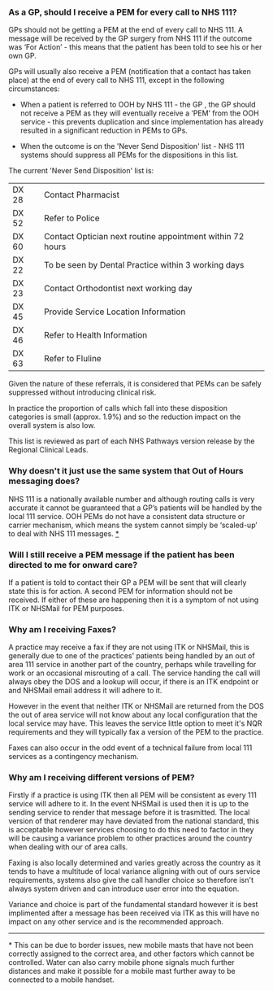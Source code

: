 ### As a GP, should I receive a PEM for every call to NHS 111?

GPs should not be getting a PEM at the end of every call to NHS 111. A message will be received by the GP surgery from NHS 111 if the outcome was ‘For Action’ - this means that the patient has been told to see his or her own GP.

GPs will usually also receive a PEM (notification that a contact has taken place) at the end of every call to NHS 111, except in the following circumstances:

* When a patient is referred to OOH by NHS 111 - the GP , the GP should not receive a PEM as they will eventually receive a ‘PEM’ from the OOH service - this prevents duplication and since implementation has already resulted in a significant reduction in PEMs to GPs.

* When the outcome is on the 'Never Send Disposition' list - NHS 111 systems should suppress all PEMs for the dispositions in this list.

The current 'Never Send Disposition' list is:

|||
|-|-|
|DX 28|Contact Pharmacist|
|DX 52|Refer to Police|
|DX 60|Contact Optician next routine appointment within 72 hours|
|DX 22|To be seen by Dental Practice within 3 working days|
|DX 23|Contact Orthodontist next working day|
|DX 45|Provide Service Location Information|
|DX 46|Refer to Health Information|
|DX 63|Refer to Fluline|

Given the nature of these referrals, it is considered that PEMs can be safely suppressed without introducing clinical risk.

In practice the proportion of calls which fall into these disposition categories is small (approx. 1.9%) and so the reduction impact on the overall system is also low.

This list is reviewed as part of each NHS Pathways version release by the Regional Clinical Leads.


### Why doesn't it just use the same system that Out of Hours messaging does?

NHS 111 is a nationally available number and although routing calls is very accurate it cannot be guaranteed that a GP’s patients will be handled by the local 111 service. OOH PEMs do not have a consistent data structure or carrier mechanism, which means the system cannot simply be ‘scaled-up’ to deal with NHS 111 messages. [\*](#footnote1)

### Will I still receive a PEM message if the patient has been directed to me for onward care?

If a patient is told to contact their GP a PEM will be sent that will clearly state this is for action. A second PEM for information should not be received. If either of these are happening then it is a symptom of not using ITK or NHSMail for PEM purposes.

### Why am I receiving Faxes?

A practice may receive a fax if they are not using ITK or NHSMail, this is generally due to one of the practices' patients being handled by an out of area 111 service in another part of the country, perhaps while travelling for work or an occasional misrouting of a call. The service handing the call will always obey the DOS and a lookup will occur, if there is an ITK endpoint or and NHSMail email address it will adhere to it.

However in the event that neither ITK or NHSMail are returned from the DOS the out of area service will not know about any local configuration that the local service may have. This leaves the service little option to meet it's NQR requirements and they will typically fax a version of the PEM to the practice.

Faxes can also occur in the odd event of a technical failure from local 111 services as a contingency mechanism.

### Why am I receiving different versions of PEM?

Firstly if a practice is using ITK then all PEM will be consistent as every 111 service will adhere to it. In the event NHSMail is used then it is up to the sending service to render that message before it is trasmitted. The local version of that renderer may have deviated from the national standard, this is acceptable however services choosing to do this need to factor in they will be causing a variance problem to other practices around the country when dealing with our of area calls.

Faxing is also locally determined and varies greatly across the country as it tends to have a multitude of local variance aligning with out of ours service requirements, systems also give the call handler choice so therefore isn't always system driven and can introduce user error into the equation.

Variance and choice is part of the fundamental standard however it is best implimented after a message has been received via ITK as this will have no impact on any other service and is the recommended approach.

---

<a name="footnote1">* </a> This can be due to border issues, new mobile masts that have not been correctly assigned to the correct area, and other factors which cannot be controlled. Water can also carry mobile phone signals much further distances and make it possible for a mobile mast further away to be connected to a mobile handset.
